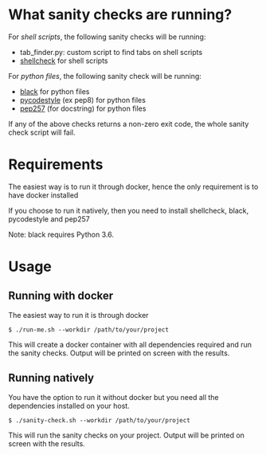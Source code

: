 # What sanity checks are running?

For *shell scripts*, the following sanity checks will be running:
* tab_finder.py: custom script to find tabs on shell scripts
* [shellcheck] for shell scripts

For *python files*, the following sanity check will be running:
* [black] for python files
* [pycodestyle] (ex pep8) for python files
* [pep257] (for docstring) for python files

If any of the above checks returns a non-zero exit code, the whole sanity check script will fail.

# Requirements

The easiest way is to run it through docker, hence the only requirement is to have docker installed

If you choose to run it natively, then you need to install shellcheck, black, pycodestyle and pep257

Note: black requires Python 3.6.

# Usage

## Running with docker

The easiest way to run it is through docker

```
$ ./run-me.sh --workdir /path/to/your/project
```

This will create a docker container with all dependencies required and run the sanity checks.
Output will be printed on screen with the results.

## Running natively

You have the option to run it without docker but you need all the dependencies installed on your host.

```
$ ./sanity-check.sh --workdir /path/to/your/project
```

This will run the sanity checks on your project. Output will be printed on screen with the results.

[shellcheck]: https://www.shellcheck.net/
[black]: https://black.readthedocs.io/en/stable/
[pycodestyle]: https://pypi.org/project/pycodestyle/
[pep257]: https://pypi.org/project/pep257/
